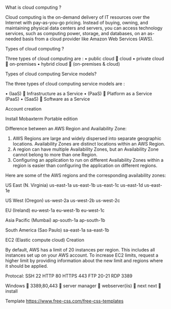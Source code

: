 What is cloud computing ?

Cloud computing is the on-demand delivery of IT resources over the Internet with pay-as-you-go pricing. Instead of buying, owning, and maintaining physical data centers and servers, you can access technology services, such as computing power, storage, and databases, on an as-needed basis from a cloud provider like Amazon Web Services (AWS).

Types of cloud computing ?

  Three types of cloud computing are :
•	public cloud  cloud 
•	private cloud  on-premises
•	hybrid cloud   (on-premises & cloud)

Types of cloud computing  Service models?

  The three types of  cloud computing service models are :

•	(IaaS)  Infrastructure as a Service 
•	(PaaS)  Platform as a Service (PaaS)
•	(SaaS)  Software as a Service 

 

Account creation

Install Mobaxterm 
Portable edition



Difference between an AWS Region and Availability Zone:

1. AWS Regions are large and widely dispersed into separate geographic locations. Availability Zones are distinct locations within an AWS Region.
2. A region can have multiple Availability Zones, but an Availability Zone cannot belong to more than one Region.
3. Configuring an application to run on different Availability Zones within a region is easier than configuring the application on different regions.

 

Here are some of the AWS regions and the corresponding availability zones:

US East (N. Virginia)
us-east-1a
us-east-1b
us-east-1c
us-east-1d
us-east-1e

US West (Oregon)
us-west-2a
us-west-2b
us-west-2c

EU (Ireland)
eu-west-1a
eu-west-1b
eu-west-1c

Asia Pacific (Mumbai)
ap-south-1a
ap-south-1b

South America (Sao Paulo)
sa-east-1a
sa-east-1b



EC2 (Elastic compute cloud)  Creation

By default, AWS has a limit of 20 instances per region. This includes all instances set up on your AWS account. To increase EC2 limits, request a higher limit by providing information about the new limit and regions where it should be applied.



Protocal:
SSH 22
HTTP 80
HTTPS 443
FTP 20-21
RDP 3389


Windows  3389,80,443  server manager  webserver(iis)  next next  install 

Template 
https://www.free-css.com/free-css-templates

